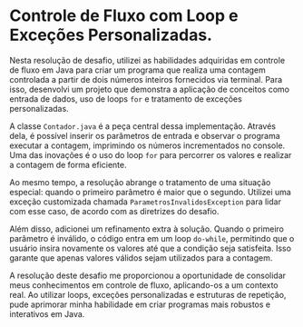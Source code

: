 # Controle de Fluxo com Loop e Exceções Personalizadas.

Nesta resolução de desafio, utilizei as habilidades adquiridas em controle de fluxo em Java para criar um programa que realiza uma contagem controlada a partir de dois números inteiros fornecidos via terminal. Para isso, desenvolvi um projeto que demonstra a aplicação de conceitos como entrada de dados, uso de loops `for` e tratamento de exceções personalizadas.

A classe `Contador.java` é a peça central dessa implementação. Através dela, é possível inserir os parâmetros de entrada e observar o programa executar a contagem, imprimindo os números incrementados no console. Uma das inovações é o uso do loop `for` para percorrer os valores e realizar a contagem de forma eficiente.

Ao mesmo tempo, a resolução abrange o tratamento de uma situação especial: quando o primeiro parâmetro é maior que o segundo. Utilizei uma exceção customizada chamada `ParametrosInvalidosException` para lidar com esse caso, de acordo com as diretrizes do desafio.

Além disso, adicionei um refinamento extra à solução. Quando o primeiro parâmetro é inválido, o código entra em um loop `do-while`, permitindo que o usuário insira novamente os valores até que a condição seja satisfeita. Isso garante que apenas valores válidos sejam utilizados para a contagem.

A resolução deste desafio me proporcionou a oportunidade de consolidar meus conhecimentos em controle de fluxo, aplicando-os a um contexto real. Ao utilizar loops, exceções personalizadas e estruturas de repetição, pude aprimorar minha habilidade em criar programas mais robustos e interativos em Java.
